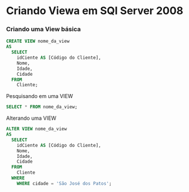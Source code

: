 # Criando Viewa em SQl Server 2008

### Criando uma View básica

```sql
CREATE VIEW nome_da_view 
AS 
  SELECT 
    idCiente AS [Código do Cliente],
    Nome,
    Idade,
    Cidade
  FROM
    Cliente;
```
Pesquisando em uma VIEW
```sql
SELECT * FROM nome_da_view;
```
Alterando uma VIEW
```sql
ALTER VIEW nome_da_view 
AS
  SELECT
    idCiente AS [Código do Cliente],
    Nome,
    Idade,
    Cidade
  FROM
    Cliente
  WHERE
    WHERE cidade = 'São José dos Patos';
```